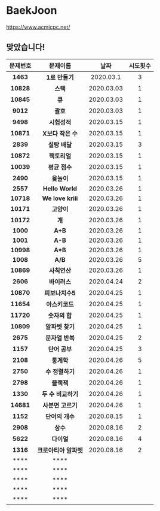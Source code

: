 ﻿# BaekJoon
https://www.acmicpc.net/

**맞았습니다!**
---
| 문제번호 | 문제이름 | 날짜 | 시도횟수|
|:-----:|:-----:|:--:|:-----:|
| **1463**|**1로 만들기**|2020.03.1|3|
| **10828**|**스택** |2020.03.03|1|
| **10845**|**큐**|2020.03.03|1|
| **9012**|**괄호** |2020.03.03|1|
|**9498**|**시험성적**|2020.03.15|1|
|**10871**|**X보다 작은 수**|2020.03.15|1|
|**2839**|**설탕 배달**|2020.03.15|3|
|**10872**|**팩토리얼**|2020.03.15|1|
|**10039**|**평균 점수**|2020.03.15|1|
|**2490**|**윷놀이**|2020.03.15|1|
|**2557**|**Hello World**|2020.03.26|1|
|**10718**|**We love kriii**|2020.03.26|1|
|**10171**|**고양이**|2020.03.26|1|
|**10172**|**개**|2020.03.26|1|
|**1000**|**A+B**|2020.03.26|1|
|**1001**|**A-B**|2020.03.26|1|
|**10998**|**A\*B**|2020.03.26|1|
|**1008**|**A/B**|2020.03.26|5|
|**10869**|**사칙연산**|2020.03.26|1|
|**2606**|**바이러스**|2020.04.24|2|
|**10870**|**피보나치수5**|2020.04.25|1|
|**11654**|**아스키코드**|2020.04.25|1|
|**11720**|**숫자의 합**|2020.04.25|1|
|**10809**|**알파벳 찾기**|2020.04.25|1|
|**2675**|**문자열 반복**|2020.04.25|2|
|**1157**|**단어 공부**|2020.04.25|3|
|**2108**|**통계학**|2020.04.26|5|
|**2750**|**수 정렬하기**|2020.04.26|1|
|**2798**|**블랙잭**|2020.04.26|1|
|**1330**|**두 수 비교하기**|2020.04.26|1|
|**14681**|**사분면 고르기**|2020.04.26|1|
|**1152**|**단어의 개수**|2020.08.15|1|
|**2908**|**상수**|2020.08.16|2|
|**5622**|**다이얼**|2020.08.16|4|
|**1316**|**크로아티아 알파벳**|2020.08.16|2|
|****|****|||
|****|****|||
|****|****|||
|****|****|||
|****|****|||